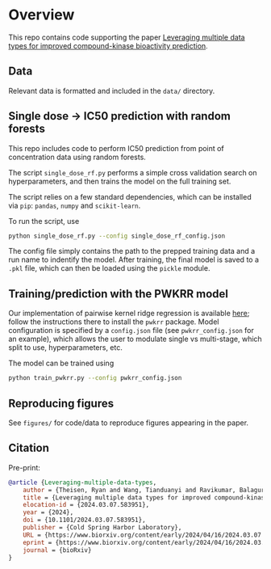 # Overview

This repo contains code supporting the paper [Leveraging multiple data types for improved compound-kinase bioactivity prediction](https://www.biorxiv.org/content/biorxiv/early/2024/04/16/2024.03.07.583951.full.pdf). 

## Data 

Relevant data is formatted and included in the `data/` directory.

## Single dose -> IC50 prediction with random forests

This repo includes code to perform IC50 prediction from point of concentration data using random forests.  

The script `single_dose_rf.py` performs a simple cross validation search on hyperparameters, and then trains the model on the full training set. 

The script relies on a few standard dependencies, which can be installed via `pip`: `pandas`, `numpy` and `scikit-learn`.

To run the script, use

```bash
python single_dose_rf.py --config single_dose_rf_config.json
```

The config file simply contains the path to the prepped training data and a run name to indentify the model. After training, the final model is saved to a `.pkl` file, which can then be loaded using the `pickle` module.

## Training/prediction with the PWKRR model

Our implementation of pairwise kernel ridge regression is available [here](https://github.com/Harmonic-Discovery/pwkrr); follow the instructions there to install the `pwkrr` package. Model configuration is specified by a `config.json` file (see `pwkrr_config.json` for an example), which allows the user to modulate single vs multi-stage, which split to use, hyperparameters, etc.

The model can be trained using 

```bash
python train_pwkrr.py --config pwkrr_config.json
```

## Reproducing figures

See `figures/` for code/data to reproduce figures appearing in the paper.

## Citation

Pre-print:

```bibtex
@article {Leveraging-multiple-data-types,
	author = {Theisen, Ryan and Wang, Tianduanyi and Ravikumar, Balaguru and Rahman, Rayees and Cicho{\'n}ska, Anna},
	title = {Leveraging multiple data types for improved compound-kinase bioactivity prediction},
	elocation-id = {2024.03.07.583951},
	year = {2024},
	doi = {10.1101/2024.03.07.583951},
	publisher = {Cold Spring Harbor Laboratory},
	URL = {https://www.biorxiv.org/content/early/2024/04/16/2024.03.07.583951},
	eprint = {https://www.biorxiv.org/content/early/2024/04/16/2024.03.07.583951.full.pdf},
	journal = {bioRxiv}
}
```
